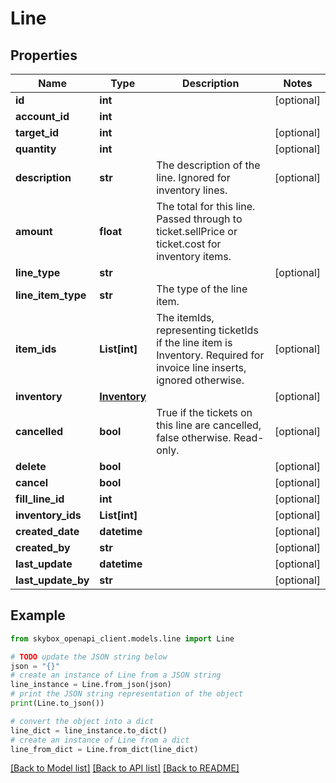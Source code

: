 # Line


## Properties

Name | Type | Description | Notes
------------ | ------------- | ------------- | -------------
**id** | **int** |  | [optional] 
**account_id** | **int** |  | 
**target_id** | **int** |  | [optional] 
**quantity** | **int** |  | [optional] 
**description** | **str** | The description of the line. Ignored for inventory lines. | [optional] 
**amount** | **float** | The total for this line. Passed through to ticket.sellPrice or ticket.cost for inventory items. | 
**line_type** | **str** |  | [optional] 
**line_item_type** | **str** | The type of the line item. | 
**item_ids** | **List[int]** | The itemIds, representing ticketIds if the line item is Inventory. Required for invoice line inserts, ignored otherwise. | [optional] 
**inventory** | [**Inventory**](Inventory.md) |  | [optional] 
**cancelled** | **bool** | True if the tickets on this line are cancelled, false otherwise. Read-only. | [optional] 
**delete** | **bool** |  | [optional] 
**cancel** | **bool** |  | [optional] 
**fill_line_id** | **int** |  | [optional] 
**inventory_ids** | **List[int]** |  | [optional] 
**created_date** | **datetime** |  | [optional] 
**created_by** | **str** |  | [optional] 
**last_update** | **datetime** |  | [optional] 
**last_update_by** | **str** |  | [optional] 

## Example

```python
from skybox_openapi_client.models.line import Line

# TODO update the JSON string below
json = "{}"
# create an instance of Line from a JSON string
line_instance = Line.from_json(json)
# print the JSON string representation of the object
print(Line.to_json())

# convert the object into a dict
line_dict = line_instance.to_dict()
# create an instance of Line from a dict
line_from_dict = Line.from_dict(line_dict)
```
[[Back to Model list]](../README.md#documentation-for-models) [[Back to API list]](../README.md#documentation-for-api-endpoints) [[Back to README]](../README.md)


